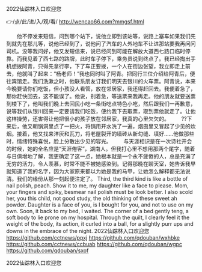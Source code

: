 
2022仙踪林入口欢迎您




👉/点/此/进/入/观/看/ http://wencao66.com?mmgsf.html




　　他不停发来短信，问到哪个站下，说他立即到该站等，说路上塞车如果我们先到就先在那儿等，说他已经到了，说他问了汽车的人外地车不让进那站要我再问问司机。没等我问好，他又发短信来，说已经问到可能在解放大道西七路口临时停靠。而我见着了西七路的路牌，此时车子停下，乘务员说到终点了。我已经掏出手机想拨阿青，只得先拿行李，下了车正要拨，一个人在街边张望，我立即走上前去，他就叫了起来：“杨老师！”我也同时叫了阿青。把同行三位介绍给阿青后，便往宾馆走。我们洗漱之时，他联系朋友订我们明天去银川的火车票。阿青说，本来今晚要请你们吃饭，但小孩没人看管，放在邻居家，我还得赶回去。我便着急了，那你赶快回去，这不能误了。他说，别着急，等送票来我再走。他的朋友就要送票到楼下了，他叫我们晚上去回民小吃一条街吃点特色小吃，然后跟我们一再歉意，说等我们从银川回来一定要请我们吃饭，便约我下去取票，取到票他就走了。让他这样操劳，还害得让他把很小的孩子放在邻居家，我真的心里欠欠的。
　　??下来后，他又朝锅洞里点了一把火，将锅用开水洗了一遍，烟囱里又冒起了少见的炊烟。接着，他又找来洋灰和瓦刀，将老屋裂开的墙砖从新勾缝、填好……他做那些时，情绪特殊喜悦，脸上分散出少见的容光。
　　与天涯相识是在一次诗社开会的时候，她的全名应是“天涯倦客”，湖南人。但我打心里不想用那两个尾字，随着与日俱增地了解，我更确定了这一点，她根本就是一个永不疲倦的人，总是充满了无穷的活力，令人羡慕，时常不能不被她感染到。记得那晚在聊天室，她告诉我早就知道了我的名字，因为大家原来都以为她是我的马甲，让她怎么解释都无法说清。我们的缘份从那一刻起便注定了。
Third, the third kind is like a bottle of nail polish, peach.
Show it to me, my daughter like a face to please.
Mom, your fingers and spiky, besmear nail polish must be look better.
I also scold her, you this child, not good study, the old thinking of these sweet ah powder.
Daughter is a face of you, is I bought for you, and not to use on my own.
Soon, it back to my bed, I waited.
The corner of a bed gently teng, a soft body to lie prone on my hospital.
Through the quilt, I clearly feel it the weight of the body, its action, it curled into a ball, for a slightly purr ups and downs in the embrace of the night.
2022仙踪林入口欢迎您 https://github.com/cctnews/ppxj
https://github.com/qdouban/wxhbke
https://github.com/cctnews/ccbuab
https://github.com/qdouban/wgpc
https://github.com/qdouban/sxof





2022仙踪林入口欢迎您
